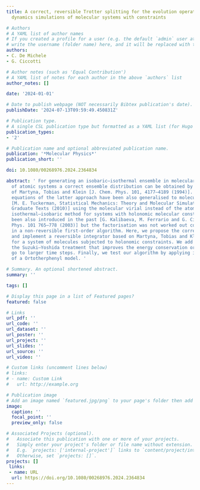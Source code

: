 ```yaml
---
title: A correct, reversible Trotter splitting for the evolution operator in molecular
  dynamics simulations of molecular systems with constraints

# Authors
# A YAML list of author names
# If you created a profile for a user (e.g. the default `admin` user at `content/authors/admin/`), 
# write the username (folder name) here, and it will be replaced with their full name and linked to their profile.
authors:
- C. De Michele
- G. Ciccotti

# Author notes (such as 'Equal Contribution')
# A YAML list of notes for each author in the above `authors` list
author_notes: []

date: '2024-01-01'

# Date to publish webpage (NOT necessarily Bibtex publication's date).
publishDate: '2024-07-13T09:59:49.450831Z'

# Publication type.
# A single CSL publication type but formatted as a YAML list (for Hugo requirements).
publication_types:
- '2'

# Publication name and optional abbreviated publication name.
publication: '*Molecular Physics*'
publication_short: ''

doi: 10.1080/00268976.2024.2364834

abstract: ' For generating an isobaric–isothermal ensemble in molecular dynamics simulations
  of atomic systems a correct ensemble distribution can be obtained by the approach
  of Martyna, Tobias and Klein [J. Chem. Phys. 101, 4177–4189 (1994)]. The constituting
  equations of the latter approach have been also generalised to molecular systems
  [M. E. Tuckerman, Statistical Mechanics: Theory and Molecular Simulation, Oxford
  Graduate Texts (2010)] using the molecular virial instead of the atomic one. An
  isothermal–isobaric method for systems with holonomic molecular constraints has
  been also introduced in the past [G. Kalibaeva, M. Ferrario and G. Ciccotti, Mol.
  Phys. 101 765–778 (2003)] but the factorisation was not worked out completely, resulting
  in a non-reversible first-order algorithm. Here, we propose the correct factorisation
  and implement a reversible integrator based on Martyna, Tobias and Klein equations
  for a system of molecules subjected to holonomic constraints. We add to the algorithm
  the Suzuki–Yoshida treatment that improves the energy conservation or permits to
  go to larger time steps. Finally, we test our algorithm by applying it to the dynamics
  of a Ortotherphenyl model. '

# Summary. An optional shortened abstract.
summary: ''

tags: []

# Display this page in a list of Featured pages?
featured: false

# Links
url_pdf: ''
url_code: ''
url_dataset: ''
url_poster: ''
url_project: ''
url_slides: ''
url_source: ''
url_video: ''

# Custom links (uncomment lines below)
# links:
# - name: Custom Link
#   url: http://example.org

# Publication image
# Add an image named `featured.jpg/png` to your page's folder then add a caption below.
image:
  caption: ''
  focal_point: ''
  preview_only: false

# Associated Projects (optional).
#   Associate this publication with one or more of your projects.
#   Simply enter your project's folder or file name without extension.
#   E.g. `projects: ['internal-project']` links to `content/project/internal-project/index.md`.
#   Otherwise, set `projects: []`.
projects: []
 links:
 - name: URL
  url: https://doi.org/10.1080/00268976.2024.2364834
---
```

